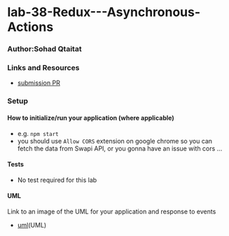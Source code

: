 # lab-38-Redux---Asynchronous-Actions

### Author:Sohad Qtaitat 

### Links and Resources

- [submission PR]()

<!-- - [ci/cd](https://github.com/401-advanced-javascript-Dante/lab31/actions/runs/48085952) (GitHub Actions) -->

### Setup


#### How to initialize/run your application (where applicable)

- e.g. `npm start`
- you should use `Allow CORS` extension on google chrome so you can fetch the data from Swapi API, or you gonna have an issue with cors ...

#### Tests
- No test required for this lab 

#### UML

Link to an image of the UML for your application and response to events
- [uml]()(UML)
